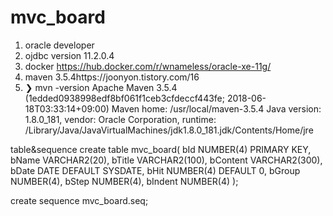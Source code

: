 # mvc_board

1. oracle developer
2. ojdbc version 11.2.0.4
3. docker https://hub.docker.com/r/wnameless/oracle-xe-11g/
4. maven 3.5.4https://joonyon.tistory.com/16
5. ❯ mvn -version
Apache Maven 3.5.4 (1edded0938998edf8bf061f1ceb3cfdeccf443fe; 2018-06-18T03:33:14+09:00)
Maven home: /usr/local/maven-3.5.4
Java version: 1.8.0_181, vendor: Oracle Corporation, runtime: /Library/Java/JavaVirtualMachines/jdk1.8.0_181.jdk/Contents/Home/jre




table&sequence
create table mvc_board(
    bId NUMBER(4) PRIMARY KEY,
    bName VARCHAR2(20),
    bTitle VARCHAR2(100),
    bContent VARCHAR2(300),
    bDate DATE DEFAULT SYSDATE,
    bHit NUMBER(4) DEFAULT 0,
    bGroup NUMBER(4),
    bStep NUMBER(4),
    bIndent NUMBER(4)
);

create sequence mvc_board.seq;